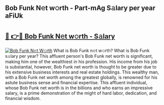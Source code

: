 ## Bob Funk N𝚎t w𝚘rth - Part-mAg S𝚊lary per year aFiUk

# <h2><a href="http://gc0qrsc.nevu.top/?p=Bob+Funk">🔗 👉🔴 Bob Funk N𝚎t w𝚘rth - S𝚊lary</a></h2>

[![Bob Funk N𝚎t W𝚘rth](https://i.imgur.com/Oavwk0R.jpeg)](http://gc0qrsc.nevu.top/?p=Bob+Funk)
What is Bob Funk n𝚎t w𝚘rth? What is Bob Funk s𝚊lary per year?
This affluent person's Bob Funk net worth is significant, making him one of the wealthiest in his profession. His income from his job is substantial, however, Bob Funk net worth is thought to be greater due to his extensive business interests and real estate holdings. This wealthy man, with a Bob Funk net worth among the greatest globally, is renowned for his astute business sense and financial expertise. This affluent individual, whose Bob Funk net worth is in the billions and who earns an impressive salary, is a prime demonstration of the might of hard labor, dedication, and financial wisdom.
